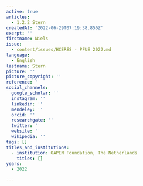 ```yaml
---
active: true
articles:
  - 1.2.2_Stern
createdAt: '2022-06-29T07:19:38.856Z'
exerpt: ''
firstname: Niels
issue:
  - content/issues/HCERES - PFUE 2022.md
language:
  - English
lastname: Stern
picture: ''
picture_copyright: ''
reference: ''
social_channels:
  google_scholar: ''
  instagram: ''
  linkedin: ''
  mendeley: ''
  orcid: ''
  researchgate: ''
  twitter: ''
  website: ''
  wikipedia: ''
tags: []
titles_and_institutions:
  - institution: OAPEN Foundation, The Netherlands
    titles: []
years:
  - 2022

---
```

